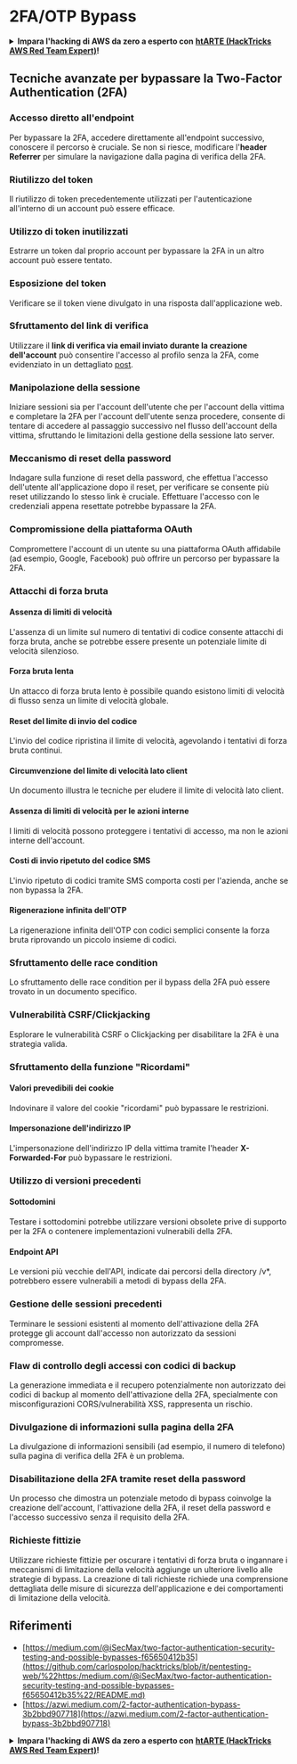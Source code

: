 # 2FA/OTP Bypass

<details>

<summary><strong>Impara l'hacking di AWS da zero a esperto con</strong> <a href="https://training.hacktricks.xyz/courses/arte"><strong>htARTE (HackTricks AWS Red Team Expert)</strong></a><strong>!</strong></summary>

Altri modi per supportare HackTricks:

* Se vuoi vedere la tua **azienda pubblicizzata su HackTricks** o **scaricare HackTricks in PDF** controlla i [**PACCHETTI DI ABBONAMENTO**](https://github.com/sponsors/carlospolop)!
* Ottieni il [**merchandising ufficiale di PEASS & HackTricks**](https://peass.creator-spring.com)
* Scopri [**The PEASS Family**](https://opensea.io/collection/the-peass-family), la nostra collezione di [**NFT**](https://opensea.io/collection/the-peass-family) esclusivi
* **Unisciti al** 💬 [**gruppo Discord**](https://discord.gg/hRep4RUj7f) o al [**gruppo Telegram**](https://t.me/peass) o **seguici** su **Twitter** 🐦 [**@carlospolopm**](https://twitter.com/hacktricks\_live)**.**
* **Condividi i tuoi trucchi di hacking inviando PR ai repository GitHub di** [**HackTricks**](https://github.com/carlospolop/hacktricks) e [**HackTricks Cloud**](https://github.com/carlospolop/hacktricks-cloud).

</details>

## **Tecniche avanzate per bypassare la Two-Factor Authentication (2FA)**

### **Accesso diretto all'endpoint**

Per bypassare la 2FA, accedere direttamente all'endpoint successivo, conoscere il percorso è cruciale. Se non si riesce, modificare l'**header Referrer** per simulare la navigazione dalla pagina di verifica della 2FA.

### **Riutilizzo del token**

Il riutilizzo di token precedentemente utilizzati per l'autenticazione all'interno di un account può essere efficace.

### **Utilizzo di token inutilizzati**

Estrarre un token dal proprio account per bypassare la 2FA in un altro account può essere tentato.

### **Esposizione del token**

Verificare se il token viene divulgato in una risposta dall'applicazione web.

### **Sfruttamento del link di verifica**

Utilizzare il **link di verifica via email inviato durante la creazione dell'account** può consentire l'accesso al profilo senza la 2FA, come evidenziato in un dettagliato [post](https://srahulceh.medium.com/behind-the-scenes-of-a-security-bug-the-perils-of-2fa-cookie-generation-496d9519771b).

### **Manipolazione della sessione**

Iniziare sessioni sia per l'account dell'utente che per l'account della vittima e completare la 2FA per l'account dell'utente senza procedere, consente di tentare di accedere al passaggio successivo nel flusso dell'account della vittima, sfruttando le limitazioni della gestione della sessione lato server.

### **Meccanismo di reset della password**

Indagare sulla funzione di reset della password, che effettua l'accesso dell'utente all'applicazione dopo il reset, per verificare se consente più reset utilizzando lo stesso link è cruciale. Effettuare l'accesso con le credenziali appena resettate potrebbe bypassare la 2FA.

### **Compromissione della piattaforma OAuth**

Compromettere l'account di un utente su una piattaforma OAuth affidabile (ad esempio, Google, Facebook) può offrire un percorso per bypassare la 2FA.

### **Attacchi di forza bruta**

#### **Assenza di limiti di velocità**

L'assenza di un limite sul numero di tentativi di codice consente attacchi di forza bruta, anche se potrebbe essere presente un potenziale limite di velocità silenzioso.

#### **Forza bruta lenta**

Un attacco di forza bruta lento è possibile quando esistono limiti di velocità di flusso senza un limite di velocità globale.

#### **Reset del limite di invio del codice**

L'invio del codice ripristina il limite di velocità, agevolando i tentativi di forza bruta continui.

#### **Circumvenzione del limite di velocità lato client**

Un documento illustra le tecniche per eludere il limite di velocità lato client.

#### **Assenza di limiti di velocità per le azioni interne**

I limiti di velocità possono proteggere i tentativi di accesso, ma non le azioni interne dell'account.

#### **Costi di invio ripetuto del codice SMS**

L'invio ripetuto di codici tramite SMS comporta costi per l'azienda, anche se non bypassa la 2FA.

#### **Rigenerazione infinita dell'OTP**

La rigenerazione infinita dell'OTP con codici semplici consente la forza bruta riprovando un piccolo insieme di codici.

### **Sfruttamento delle race condition**

Lo sfruttamento delle race condition per il bypass della 2FA può essere trovato in un documento specifico.

### **Vulnerabilità CSRF/Clickjacking**

Esplorare le vulnerabilità CSRF o Clickjacking per disabilitare la 2FA è una strategia valida.

### **Sfruttamento della funzione "Ricordami"**

#### **Valori prevedibili dei cookie**

Indovinare il valore del cookie "ricordami" può bypassare le restrizioni.

#### **Impersonazione dell'indirizzo IP**

L'impersonazione dell'indirizzo IP della vittima tramite l'header **X-Forwarded-For** può bypassare le restrizioni.

### **Utilizzo di versioni precedenti**

#### **Sottodomini**

Testare i sottodomini potrebbe utilizzare versioni obsolete prive di supporto per la 2FA o contenere implementazioni vulnerabili della 2FA.

#### **Endpoint API**

Le versioni più vecchie dell'API, indicate dai percorsi della directory /v\*, potrebbero essere vulnerabili a metodi di bypass della 2FA.

### **Gestione delle sessioni precedenti**

Terminare le sessioni esistenti al momento dell'attivazione della 2FA protegge gli account dall'accesso non autorizzato da sessioni compromesse.

### **Flaw di controllo degli accessi con codici di backup**

La generazione immediata e il recupero potenzialmente non autorizzato dei codici di backup al momento dell'attivazione della 2FA, specialmente con misconfigurazioni CORS/vulnerabilità XSS, rappresenta un rischio.

### **Divulgazione di informazioni sulla pagina della 2FA**

La divulgazione di informazioni sensibili (ad esempio, il numero di telefono) sulla pagina di verifica della 2FA è un problema.

### **Disabilitazione della 2FA tramite reset della password**

Un processo che dimostra un potenziale metodo di bypass coinvolge la creazione dell'account, l'attivazione della 2FA, il reset della password e l'accesso successivo senza il requisito della 2FA.

### **Richieste fittizie**

Utilizzare richieste fittizie per oscurare i tentativi di forza bruta o ingannare i meccanismi di limitazione della velocità aggiunge un ulteriore livello alle strategie di bypass. La creazione di tali richieste richiede una comprensione dettagliata delle misure di sicurezza dell'applicazione e dei comportamenti di limitazione della velocità.

## Riferimenti

* [https://medium.com/@iSecMax/two-factor-authentication-security-testing-and-possible-bypasses-f65650412b35](https://github.com/carlospolop/hacktricks/blob/it/pentesting-web/%22https:/medium.com/@iSecMax/two-factor-authentication-security-testing-and-possible-bypasses-f65650412b35%22/README.md)
* [https://azwi.medium.com/2-factor-authentication-bypass-3b2bbd907718](https://azwi.medium.com/2-factor-authentication-bypass-3b2bbd907718)

<details>

<summary><strong>Impara l'hacking di AWS da zero a esperto con</strong> <a href="https://training.hacktricks.xyz/courses/arte"><strong>htARTE (HackTricks AWS Red Team Expert)</strong></a><strong>!</strong></summary>

Altri modi per supportare HackTricks:

* Se vuoi vedere la tua **azienda pubblicizzata su HackTricks** o **scaricare HackTricks in PDF** controlla i [**PACCHETTI DI ABBONAMENTO**](https://github.com/sponsors/carlospolop)!
* Ottieni il [**merchandising ufficiale di PEASS & HackTricks**](https://peass.creator-spring.com)
* Scopri [**The PEASS Family**](https://opensea.io/collection/the-peass-family), la nostra collezione di [**NFT**](https://opensea.io/collection/the-peass-family) esclusivi
* **Unisciti al** 💬 [**gruppo Discord**](https://discord.gg/hRep4RUj7f) o al [**gruppo Telegram**](https://t.me/peass) o **seguici** su **Twitter** 🐦 [**@carlospolopm**](https://twitter.com/hacktricks\_live)**.**
* \*\*Condividi i tuoi trucchi di hacking inviando PR ai repository GitHub di

</details>
